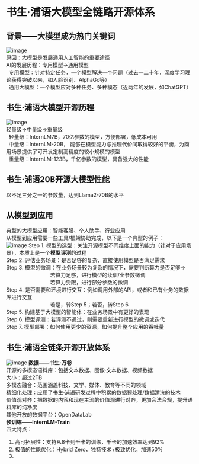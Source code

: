 # 书生·浦语大模型全链路开源体系
## 背景——大模型成为热门关键词
![image](https://github.com/Alphonsinaone/InternLM/assets/155552157/d0c14aed-96b2-4b36-aaea-196934b191d7)  
原因：大模型是发展通用人工智能的重要途径  
AI的发展历程：专用模型→通用模型  
&ensp;专用模型：针对特定任务，一个模型解决一个问题（过去一二十年，深度学习理论获得突破以来，如人脸识别、AlphaGo等）  
&ensp;通用大模型：一个模型应对多种任务、多种模态（近两年的发展，如ChatGPT）  
## 书生·浦语大模型开源历程  
![image](https://github.com/Alphonsinaone/InternLM/assets/155552157/ed753fee-a41a-42eb-ba9c-87e395cafbb4)  
轻量级→中量级→重量级  
&ensp;轻量级：InternLM7B，70亿参数的模型，方便部署，低成本可用  
&ensp;中量级：InternLM-20B， 能够在模型能力与推理代价间取得较好的平衡，为商用场景提供了可开发定制高精度的较小规模的模型  
&ensp;重量级：InternLM-123B，千亿参数的模型，具备强大的性能  
## 书生·浦语20B开源大模型性能  
以不足三分之一的参数量，达到Llama2-70B的水平  
## 从模型到应用  
典型的大模型应用：智能客服、个人助手、行业应用  
从模型到应用需要一些工具/框架协助完成，以下是一个典型的例子：  
![image](https://github.com/Alphonsinaone/InternLM/assets/155552157/30f0c396-275f-4fe3-881b-ad506fc63e3a)
Step 1. 模型的选型：关注开源模型不同维度上面的能力（针对于应用场景），本质上是一个**模型评测**的过程  
Step 2. 评估业务场景：是否足够的复杂，直接使用模型是否满足需求  
Step 3. 模型的微调：在业务场景较为复杂的情况下，需要判断算力是否足够→  
&ensp;&ensp;&ensp;&ensp;&ensp;&ensp;&ensp;&ensp;&ensp;&ensp;&ensp;&ensp;&ensp;&ensp;&ensp;&ensp;&ensp;若算力足够，进行模型的续训/全参数微调  
&ensp;&ensp;&ensp;&ensp;&ensp;&ensp;&ensp;&ensp;&ensp;&ensp;&ensp;&ensp;&ensp;&ensp;&ensp;&ensp;&ensp;若算力受限，进行部分参数的微调  
Step 4. 是否需要和环境进行交互：例如调用外部的API，或者和已有业务的数据库进行交互  
&ensp;&ensp;&ensp;&ensp;&ensp;&ensp;&ensp;&ensp;&ensp;&ensp;&ensp;&ensp;&ensp;&ensp;&ensp;&ensp;&ensp;若是，转Step 5；若否，转Step 6  
Step 5. 构建基于大模型的智能体：在业务场景中有更好的表现  
Step 6. 模型评测：若评测不通过，则需要重新进行模型的微调或迭代  
Step 7. 模型部署：如何使用更少的资源，如何提升整个应用的吞吐量  
## 书生·浦语全链条开源开放体系  
![image](https://github.com/Alphonsinaone/InternLM/assets/155552157/fcc6bfd9-b49e-4ae8-9e2c-4c9dbe08df22)
**数据——书生·万卷**  
开源的多模态语料库：包括文本数据、图像·文本数据、视频数据  
大小：超过2TB  
多模态融合：范围涵盖科技、文学、媒体、教育等不同的领域  
精细化处理：应用了书生·浦语研发过程中积累的数据预处理/数据清洗的技术  
价值观对齐：把数据的内容和现在主流的价值观进行对齐，更加合法合规，提升语料库的纯净度  
其他开放的数据平台：OpenDataLab  
**预训练——InternLM-Train**  
四大特点：
1. 高可拓展性：支持从8卡到千卡的训练，千卡的加速效率达到92%  
2. 极值的性能优化：Hybrid Zero，独特技术+极致优化，加速50%
3. 

